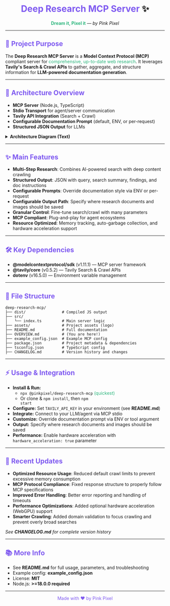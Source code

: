 <!--- ✨ OVERVIEW.md for Deep Research MCP Server (Last Updated: May 29, 2025) ✨ --->

<h1 align="center"><span style="color:#7f5af0;">Deep Research MCP Server</span> ✨</h1>
<p align="center"><b><span style="color:#2cb67d;">Dream it, Pixel it</span></b> — <i>by Pink Pixel</i></p>

---

## <span style="color:#7f5af0;">🚀 Project Purpose</span>

The <b>Deep Research MCP Server</b> is a <b>Model Context Protocol (MCP)</b> compliant server for <span style="color:#2cb67d;">comprehensive, up-to-date web research</span>. It leverages <b>Tavily's Search & Crawl APIs</b> to gather, aggregate, and structure information for <b>LLM-powered documentation generation</b>.

---

## <span style="color:#7f5af0;">🧩 Architecture Overview</span>

- <b>MCP Server</b> (Node.js, TypeScript)
- <b>Stdio Transport</b> for agent/server communication
- <b>Tavily API Integration</b> (Search + Crawl)
- <b>Configurable Documentation Prompt</b> (default, ENV, or per-request)
- <b>Structured JSON Output</b> for LLMs

<details>
<summary><b>Architecture Diagram (Text)</b></summary>

```
[LLM/Agent]
    │
    ▼
[Deep Research MCP Server]
    │   ├─> Tavily Search API
    │   └─> Tavily Crawl API
    ▼
[Aggregated JSON Output + Documentation Instructions]
```
</details>

---

## <span style="color:#7f5af0;">✨ Main Features</span>

- <b>Multi-Step Research</b>: Combines AI-powered search with deep content crawling
- <b>Structured Output</b>: JSON with query, search summary, findings, and doc instructions
- <b>Configurable Prompts</b>: Override documentation style via ENV or per-request
- <b>Configurable Output Path</b>: Specify where research documents and images should be saved
- <b>Granular Control</b>: Fine-tune search/crawl with many parameters
- <b>MCP Compliant</b>: Plug-and-play for agent ecosystems
- <b>Resource Optimized</b>: Memory tracking, auto-garbage collection, and hardware acceleration support

---

## <span style="color:#7f5af0;">🛠️ Key Dependencies</span>

- <b>@modelcontextprotocol/sdk</b> (v1.11.1) — MCP server framework
- <b>@tavily/core</b> (v0.5.2) — Tavily Search & Crawl APIs
- <b>dotenv</b> (v16.5.0) — Environment variable management

---

## <span style="color:#7f5af0;">📁 File Structure</span>

```
deep-research-mcp/
├── dist/                # Compiled JS output
├── src/
│   └── index.ts         # Main server logic
├── assets/              # Project assets (logo)
├── README.md            # Full documentation
├── OVERVIEW.md          # (You are here!)
├── example_config.json  # Example MCP config
├── package.json         # Project metadata & dependencies
├── tsconfig.json        # TypeScript config
├── CHANGELOG.md         # Version history and changes
```

---

## <span style="color:#7f5af0;">⚡ Usage & Integration</span>

- <b>Install & Run:</b>
  - <code>npx @pinkpixel/deep-research-mcp</code> <span style="color:#2cb67d;">(quickest)</span>
  - Or clone & <code>npm install</code>, then <code>npm start</code>
- <b>Configure:</b> Set <code>TAVILY_API_KEY</code> in your environment (see <b>README.md</b>)
- <b>Integrate:</b> Connect to your LLM/agent via MCP stdio
- <b>Customize:</b> Override documentation prompt via ENV or tool argument
- <b>Output:</b> Specify where research documents and images should be saved
- <b>Performance:</b> Enable hardware acceleration with <code>hardware_acceleration: true</code> parameter

---

## <span style="color:#7f5af0;">🔄 Recent Updates</span>

- <b>Optimized Resource Usage</b>: Reduced default crawl limits to prevent excessive memory consumption
- <b>MCP Protocol Compliance</b>: Fixed response structure to properly follow MCP specifications
- <b>Improved Error Handling</b>: Better error reporting and handling of timeouts
- <b>Performance Optimizations</b>: Added optional hardware acceleration (WebGPU) support
- <b>Smarter Crawling</b>: Added domain validation to focus crawling and prevent overly broad searches

<i>See <b>CHANGELOG.md</b> for complete version history</i>

---

## <span style="color:#7f5af0;">📚 More Info</span>

- See <b>README.md</b> for full usage, parameters, and troubleshooting
- Example config: <b>example_config.json</b>
- License: <b>MIT</b>
- Node.js: <b>>=18.0.0 required</b>

---

<p align="center"><span style="color:#7f5af0;">Made with ❤️ by Pink Pixel</span></p>